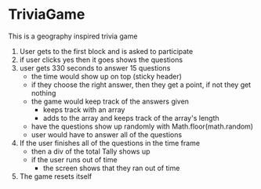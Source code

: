 # TriviaGame
This is a geography inspired trivia game

1. User gets to the first block and is asked to participate
2. if user clicks yes then it goes shows the questions
3. user gets 330 seconds to answer 15 questions
   - the time would show up on top (sticky header)
   - if they choose the right answer, then they get a point, if not they get nothing
   - the game would keep track of the answers given
     - keeps track with an array
     - adds to the array and keeps track of the array's length
   - have the questions show up randomly with Math.floor(math.random)
   - user would have to answer all of the questions
4. If the user finishes all of the questions in the time frame
   - then a div of the total Tally shows up
   - if the user runs out of time
     - the screen shows that they ran out of time
5. The game resets itself
